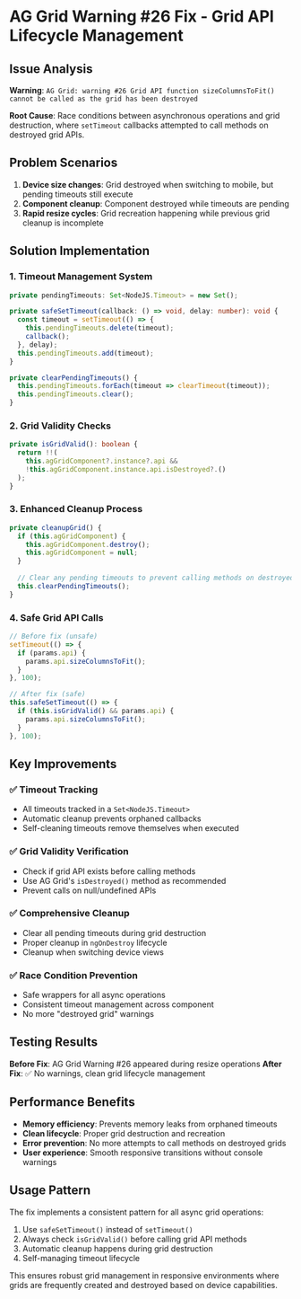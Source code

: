 # AG Grid Warning #26 Fix - Grid API Lifecycle Management

## Issue Analysis

**Warning**: `AG Grid: warning #26 Grid API function sizeColumnsToFit() cannot be called as the grid has been destroyed`

**Root Cause**: Race conditions between asynchronous operations and grid destruction, where `setTimeout` callbacks attempted to call methods on destroyed grid APIs.

## Problem Scenarios
1. **Device size changes**: Grid destroyed when switching to mobile, but pending timeouts still execute
2. **Component cleanup**: Component destroyed while timeouts are pending
3. **Rapid resize cycles**: Grid recreation happening while previous grid cleanup is incomplete

## Solution Implementation

### 1. Timeout Management System
```typescript
private pendingTimeouts: Set<NodeJS.Timeout> = new Set();

private safeSetTimeout(callback: () => void, delay: number): void {
  const timeout = setTimeout(() => {
    this.pendingTimeouts.delete(timeout);
    callback();
  }, delay);
  this.pendingTimeouts.add(timeout);
}

private clearPendingTimeouts() {
  this.pendingTimeouts.forEach(timeout => clearTimeout(timeout));
  this.pendingTimeouts.clear();
}
```

### 2. Grid Validity Checks
```typescript
private isGridValid(): boolean {
  return !!(
    this.agGridComponent?.instance?.api && 
    !this.agGridComponent.instance.api.isDestroyed?.()
  );
}
```

### 3. Enhanced Cleanup Process
```typescript
private cleanupGrid() {
  if (this.agGridComponent) {
    this.agGridComponent.destroy();
    this.agGridComponent = null;
  }
  
  // Clear any pending timeouts to prevent calling methods on destroyed grid
  this.clearPendingTimeouts();
}
```

### 4. Safe Grid API Calls
```typescript
// Before fix (unsafe)
setTimeout(() => {
  if (params.api) {
    params.api.sizeColumnsToFit();
  }
}, 100);

// After fix (safe)
this.safeSetTimeout(() => {
  if (this.isGridValid() && params.api) {
    params.api.sizeColumnsToFit();
  }
}, 100);
```

## Key Improvements

### ✅ **Timeout Tracking**
- All timeouts tracked in a `Set<NodeJS.Timeout>`
- Automatic cleanup prevents orphaned callbacks
- Self-cleaning timeouts remove themselves when executed

### ✅ **Grid Validity Verification** 
- Check if grid API exists before calling methods
- Use AG Grid's `isDestroyed()` method as recommended
- Prevent calls on null/undefined APIs

### ✅ **Comprehensive Cleanup**
- Clear all pending timeouts during grid destruction
- Proper cleanup in `ngOnDestroy` lifecycle
- Cleanup when switching device views

### ✅ **Race Condition Prevention**
- Safe wrappers for all async operations
- Consistent timeout management across component
- No more "destroyed grid" warnings

## Testing Results

**Before Fix**: AG Grid Warning #26 appeared during resize operations
**After Fix**: ✅ No warnings, clean grid lifecycle management

## Performance Benefits

- **Memory efficiency**: Prevents memory leaks from orphaned timeouts
- **Clean lifecycle**: Proper grid destruction and recreation
- **Error prevention**: No more attempts to call methods on destroyed grids
- **User experience**: Smooth responsive transitions without console warnings

## Usage Pattern

The fix implements a consistent pattern for all async grid operations:

1. Use `safeSetTimeout()` instead of `setTimeout()`
2. Always check `isGridValid()` before calling grid API methods  
3. Automatic cleanup happens during grid destruction
4. Self-managing timeout lifecycle

This ensures robust grid management in responsive environments where grids are frequently created and destroyed based on device capabilities.